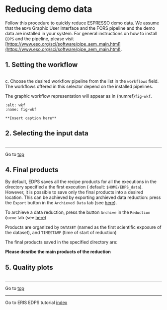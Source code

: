 <a name="top"></a>

# Reducing demo data

Follow this procedure to quickly reduce ESPRESSO demo data. We assume that the `EDPS` Graphic User Interface and the FORS
pipeline and the demo data are installed in your system. For general instructions on how to install `EDPS` and the
pipeline, please
visit [https://www.eso.org/sci/software/pipe_aem_main.html](https://www.eso.org/sci/software/pipe_aem_main.html).

## 1. Setting the workflow

```{include} ../common/reducing_demo_1.md
```

c. Choose the desired workflow pipeline from the list in the `workflows` field. The workflows offered in this selector depend on
the installed pipelines.


The graphic workflow representation will appear as in
{numref}`fig-wkf`.

```{figure} figures/select_workflow.jpg
:alt: wkf
:name: fig-wkf

**Insert caption here**	
```

## 2. Selecting the input data

```{include} ../common/reducing_demo_2.md
```

---
Go to [top](#top)

## 4. Final products

By default, EDPS saves all the recipe products for all the executions in the directory specified a the first execution (
default: `$HOME/EDPS_data`).
However, it is possible to save only the final products into a desired location. This can be achieved by exporting
archieved data reduction: press the `Export` button in the `Archieved Data` tab
(see [here](../edpsgui/gui.md#archived_data)).

To archieve a data reduction, press
the button `Archive` in the `Reduction Queue` tab (see [here](../edpsgui/gui.md#processing_queue))

Products are organized by `DATASET` (named as the first scientific exposure of the dataset), and `TIMESTAMP` (time of
start of reduction)

The final products saved in the specified directory are:

**Please desribe the main products of the reduction**

## 5. Quality plots

```{include} ../common/quality_plots.md
```


---
Go to [top](#top)

---
Go to ERIS EDPS tutorial [index](../eris/index)